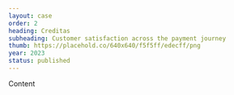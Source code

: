 ```yaml
---
layout: case
order: 2
heading: Creditas
subheading: Customer satisfaction across the payment journey
thumb: https://placehold.co/640x640/f5f5ff/edecff/png
year: 2023
status: published
---
```


Content
